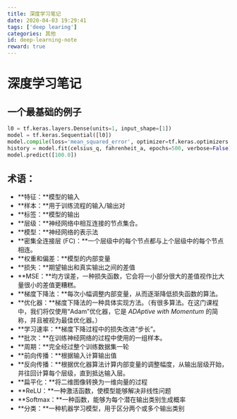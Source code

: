 ```yaml
---
title: 深度学习笔记
date: 2020-04-03 19:29:41
tags: ['deep learing']
categories: 其他
id: deep-learning-note
reward: true
---
```


# 深度学习笔记

## 一个最基础的例子

```python
l0 = tf.keras.layers.Dense(units=1, input_shape=[1]) 
model = tf.keras.Sequential([l0])
model.compile(loss='mean_squared_error', optimizer=tf.keras.optimizers.Adam(0.1))
history = model.fit(celsius_q, fahrenheit_a, epochs=500, verbose=False)
model.predict([100.0])
```

## 术语：

- **特征：**模型的输入
- **样本：**用于训练流程的输入/输出对
- **标签：**模型的输出
- **层级：**神经网络中相互连接的节点集合。
- **模型：**神经网络的表示法
- **密集全连接层 (FC)：**一个层级中的每个节点都与上个层级中的每个节点相连。
- **权重和偏差：**模型的内部变量
- **损失：**期望输出和真实输出之间的差值
- **MSE：**均方误差，一种损失函数，它会将一小部分很大的差值视作比大量很小的差值更糟糕。
- **梯度下降法：**每次小幅调整内部变量，从而逐渐降低损失函数的算法。
- **优化器：**梯度下降法的一种具体实现方法。（有很多算法。在这门课程中，我们将仅使用“Adam”优化器，它是 *ADAptive with Momentum* 的简称，并且被视为最佳优化器。）
- **学习速率：**梯度下降过程中的损失改进“步长”。
- **批次：**在训练神经网络的过程中使用的一组样本。
- **周期：**完全经过整个训练数据集一轮
- **前向传播：**根据输入计算输出值
- **反向传播：**根据优化器算法计算内部变量的调整幅度，从输出层级开始，并往回计算每个层级，直到抵达输入层。
- **扁平化：**将二维图像转换为一维向量的过程
- **ReLU：**一种激活函数，使模型能够解决非线性问题
- **Softmax：**一种函数，能够为每个潜在输出类别生成概率
- **分类：**一种机器学习模型，用于区分两个或多个输出类别